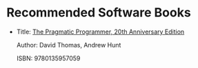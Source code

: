 # Recommended Software Books

- Title: [The Pragmatic Programmer, 20th Anniversary Edition](https://pragprog.com/titles/tpp20/the-pragmatic-programmer-20th-anniversary-edition/)

    Author: David Thomas, Andrew Hunt

     ISBN: 9780135957059
